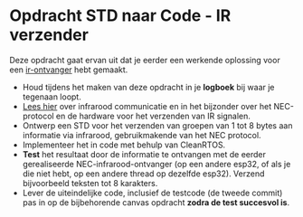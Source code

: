 # Opdracht STD naar Code - IR verzender
Deze opdracht gaat ervan uit dat je eerder een werkende oplossing voor een [ir-ontvanger](../std-code-ir-ontvanger/std-code-ir-ontvanger.md) hebt gemaakt.

- Houd tijdens het maken van deze opdracht in je **logboek** bij waar je tegenaan loopt.
- [Lees hier](../../../../hardware-interfacing/infraroodcommunicatie/README.md) over infrarood communicatie en in het bijzonder over het NEC-protocol en de hardware voor het verzenden van IR signalen.
- Ontwerp een STD voor het verzenden van groepen van 1 tot 8 bytes aan informatie via infrarood, gebruikmakende van het NEC protocol.
- Implementeer het in code met behulp van CleanRTOS.
- **Test** het resultaat door de informatie te ontvangen met de eerder gerealiseerde NEC-infrarood-ontvanger (op een andere esp32, of als je die niet hebt, op een andere thread op dezelfde esp32).
Verzend bijvoorbeeld teksten tot 8 karakters.
- Lever de uiteindelijke code, inclusief de testcode (de tweede commit) pas in op de bijbehorende canvas opdracht **zodra de test succesvol is**.
